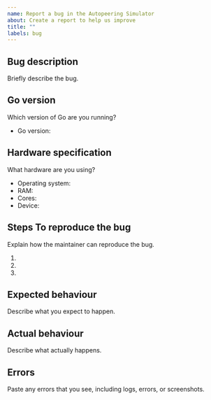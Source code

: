 ```yaml
---
name: Report a bug in the Autopeering Simulator
about: Create a report to help us improve
title: ""
labels: bug
---
```


## Bug description

Briefly describe the bug.

## Go version

Which version of Go are you running?

- Go version:

## Hardware specification

What hardware are you using?

- Operating system:
- RAM:
- Cores:
- Device:

## Steps To reproduce the bug

Explain how the maintainer can reproduce the bug.

1. 
2. 
3. 

## Expected behaviour

Describe what you expect to happen.

## Actual behaviour

Describe what actually happens.

## Errors

Paste any errors that you see, including logs, errors, or screenshots.
